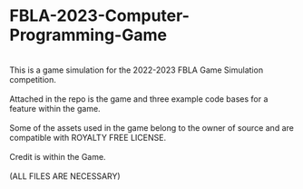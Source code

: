 # FBLA-2023-Computer-Programming-Game
<br>
This is a game simulation for the 2022-2023 FBLA Game Simulation competition.
<br>
<br>
Attached in the repo is the game and three example code bases for a feature within the game.
<br>
<br>
Some of the assets used in the game belong to the owner of source and are compatible with ROYALTY FREE LICENSE.
<br>
<br>
Credit is within the Game.
<br>
<br>
(ALL FILES ARE NECESSARY)
